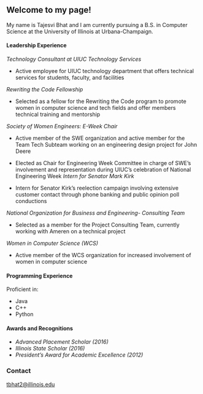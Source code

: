 ## Welcome to my page!

My name is Tajesvi Bhat and I am currently pursuing a B.S. in Computer Science at the University of Illinois
at Urbana-Champaign.

#### Leadership Experience
 _Technology Consultant at UIUC Technology Services_
   - Active employee for UIUC technology department that offers technical services for students,
   faculty, and facilities
   
_Rewriting the Code Fellowship_
  - Selected as a fellow for the Rewriting the Code program to promote women in
  computer science and tech fields and offer members technical training and mentorship 
  
_Society of Women Engineers: E-Week Chair_
   - Active member of the SWE organization and active member for the Team Tech Subteam
     working on an engineering design project for John Deere
     
   - Elected as Chair for Engineering Week Committee in charge of SWE’s involvement and
     representation during UIUC’s celebration of National Engineering Week
 _Intern for Senator Mark Kirk_
  - Intern for Senator Kirk’s reelection campaign involving extensive customer contact through
  phone banking and public opinion poll conductions
  
  _National Organization for Business and Engineering- Consulting Team_
   - Selected as a member for the Project Consulting Team, currently working with Ameren on a
     technical project
     
 _Women in Computer Science (WCS)_
  -  Active member of the WCS organization for increased involvement of women in computer
     science
     
#### Programming Experience
Proficient in:
- Java
- C++
- Python

#### Awards and Recognitions
- _Advanced Placement Scholar (2016)_
- _Illinois State Scholar (2016)_
- _President’s Award for Academic Excellence (2012)_

### Contact
tbhat2@illinois.edu
